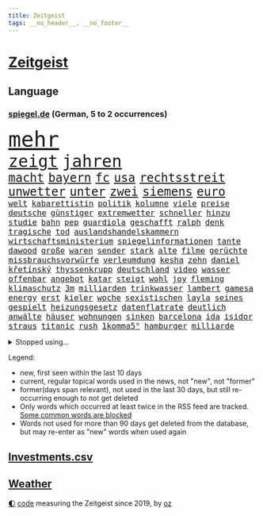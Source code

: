 ```yaml
---
title: Zeitgeist
tags: __no_header__, __no_footer__
---
```


# [Zeitgeist](https://oliz.io/zeitgeist/)

## Language

<h3><a href="https://www.spiegel.de" target="_blank">spiegel.de</a> (German, 5 to 2 occurrences)</h3>
<p style="font-family:monospace">
<span style="font-size:32pt"><a href="news_links.html#mehr" class="current">mehr</a></span>
<br>
<span style="font-size:25pt"><a href="news_links.html#zeigt" class="current">zeigt</a></span>
<span style="font-size:25pt"><a href="news_links.html#jahren" class="current">jahren</a></span>
<br>
<span style="font-size:18pt"><a href="news_links.html#macht" class="current">macht</a></span>
<span style="font-size:18pt"><a href="news_links.html#bayern" class="current">bayern</a></span>
<span style="font-size:18pt"><a href="news_links.html#fc" class="current">fc</a></span>
<span style="font-size:18pt"><a href="news_links.html#usa" class="current">usa</a></span>
<span style="font-size:18pt"><a href="news_links.html#rechtsstreit" class="current">rechtsstreit</a></span>
<span style="font-size:18pt"><a href="news_links.html#unwetter" class="current">unwetter</a></span>
<span style="font-size:18pt"><a href="news_links.html#unter" class="current">unter</a></span>
<span style="font-size:18pt"><a href="news_links.html#zwei" class="current">zwei</a></span>
<span style="font-size:18pt"><a href="news_links.html#siemens" class="current">siemens</a></span>
<span style="font-size:18pt"><a href="news_links.html#euro" class="current">euro</a></span>
<br>
<span style="font-size:12pt"><a href="news_links.html#welt" class="current">welt</a></span>
<span style="font-size:12pt"><a href="news_links.html#kabarettistin" class="current">kabarettistin</a></span>
<span style="font-size:12pt"><a href="news_links.html#politik" class="current">politik</a></span>
<span style="font-size:12pt"><a href="news_links.html#kolumne" class="current">kolumne</a></span>
<span style="font-size:12pt"><a href="news_links.html#viele" class="current">viele</a></span>
<span style="font-size:12pt"><a href="news_links.html#preise" class="current">preise</a></span>
<span style="font-size:12pt"><a href="news_links.html#deutsche" class="current">deutsche</a></span>
<span style="font-size:12pt"><a href="news_links.html#günstiger" class="current">günstiger</a></span>
<span style="font-size:12pt"><a href="news_links.html#extremwetter" class="current">extremwetter</a></span>
<span style="font-size:12pt"><a href="news_links.html#schneller" class="current">schneller</a></span>
<span style="font-size:12pt"><a href="news_links.html#hinzu" class="current">hinzu</a></span>
<span style="font-size:12pt"><a href="news_links.html#studie" class="current">studie</a></span>
<span style="font-size:12pt"><a href="news_links.html#bahn" class="current">bahn</a></span>
<span style="font-size:12pt"><a href="news_links.html#pep" class="current">pep</a></span>
<span style="font-size:12pt"><a href="news_links.html#guardiola" class="current">guardiola</a></span>
<span style="font-size:12pt"><a href="news_links.html#geschafft" class="current">geschafft</a></span>
<span style="font-size:12pt"><a href="news_links.html#ralph" class="new">ralph</a></span>
<span style="font-size:12pt"><a href="news_links.html#denk" class="new">denk</a></span>
<span style="font-size:12pt"><a href="news_links.html#tragische" class="new">tragische</a></span>
<span style="font-size:12pt"><a href="news_links.html#tod" class="current">tod</a></span>
<span style="font-size:12pt"><a href="news_links.html#auslandshandelskammern" class="new">auslandshandelskammern</a></span>
<span style="font-size:12pt"><a href="news_links.html#wirtschaftsministerium" class="current">wirtschaftsministerium</a></span>
<span style="font-size:12pt"><a href="news_links.html#spiegelinformationen" class="current">spiegelinformationen</a></span>
<span style="font-size:12pt"><a href="news_links.html#tante" class="current">tante</a></span>
<span style="font-size:12pt"><a href="news_links.html#dawood" class="new">dawood</a></span>
<span style="font-size:12pt"><a href="news_links.html#große" class="current">große</a></span>
<span style="font-size:12pt"><a href="news_links.html#waren" class="current">waren</a></span>
<span style="font-size:12pt"><a href="news_links.html#sender" class="current">sender</a></span>
<span style="font-size:12pt"><a href="news_links.html#stark" class="current">stark</a></span>
<span style="font-size:12pt"><a href="news_links.html#alte" class="current">alte</a></span>
<span style="font-size:12pt"><a href="news_links.html#filme" class="current">filme</a></span>
<span style="font-size:12pt"><a href="news_links.html#gerüchte" class="current">gerüchte</a></span>
<span style="font-size:12pt"><a href="news_links.html#missbrauchsvorwürfe" class="current">missbrauchsvorwürfe</a></span>
<span style="font-size:12pt"><a href="news_links.html#verleumdung" class="current">verleumdung</a></span>
<span style="font-size:12pt"><a href="news_links.html#kesha" class="new">kesha</a></span>
<span style="font-size:12pt"><a href="news_links.html#zehn" class="current">zehn</a></span>
<span style="font-size:12pt"><a href="news_links.html#daniel" class="current">daniel</a></span>
<span style="font-size:12pt"><a href="news_links.html#křetínský" class="new">křetínský</a></span>
<span style="font-size:12pt"><a href="news_links.html#thyssenkrupp" class="current">thyssenkrupp</a></span>
<span style="font-size:12pt"><a href="news_links.html#deutschland" class="current">deutschland</a></span>
<span style="font-size:12pt"><a href="news_links.html#video" class="current">video</a></span>
<span style="font-size:12pt"><a href="news_links.html#wasser" class="current">wasser</a></span>
<span style="font-size:12pt"><a href="news_links.html#offenbar" class="current">offenbar</a></span>
<span style="font-size:12pt"><a href="news_links.html#angebot" class="current">angebot</a></span>
<span style="font-size:12pt"><a href="news_links.html#katar" class="current">katar</a></span>
<span style="font-size:12pt"><a href="news_links.html#steigt" class="current">steigt</a></span>
<span style="font-size:12pt"><a href="news_links.html#wohl" class="current">wohl</a></span>
<span style="font-size:12pt"><a href="news_links.html#joy" class="current">joy</a></span>
<span style="font-size:12pt"><a href="news_links.html#fleming" class="new">fleming</a></span>
<span style="font-size:12pt"><a href="news_links.html#klimaschutz" class="current">klimaschutz</a></span>
<span style="font-size:12pt"><a href="news_links.html#3m" class="new">3m</a></span>
<span style="font-size:12pt"><a href="news_links.html#milliarden" class="current">milliarden</a></span>
<span style="font-size:12pt"><a href="news_links.html#trinkwasser" class="current">trinkwasser</a></span>
<span style="font-size:12pt"><a href="news_links.html#lambert" class="new">lambert</a></span>
<span style="font-size:12pt"><a href="news_links.html#gamesa" class="new">gamesa</a></span>
<span style="font-size:12pt"><a href="news_links.html#energy" class="new">energy</a></span>
<span style="font-size:12pt"><a href="news_links.html#erst" class="current">erst</a></span>
<span style="font-size:12pt"><a href="news_links.html#kieler" class="current">kieler</a></span>
<span style="font-size:12pt"><a href="news_links.html#woche" class="current">woche</a></span>
<span style="font-size:12pt"><a href="news_links.html#sexistischen" class="new">sexistischen</a></span>
<span style="font-size:12pt"><a href="news_links.html#layla" class="new">layla</a></span>
<span style="font-size:12pt"><a href="news_links.html#seines" class="current">seines</a></span>
<span style="font-size:12pt"><a href="news_links.html#gespielt" class="current">gespielt</a></span>
<span style="font-size:12pt"><a href="news_links.html#heizungsgesetz" class="current">heizungsgesetz</a></span>
<span style="font-size:12pt"><a href="news_links.html#datenflatrate" class="new">datenflatrate</a></span>
<span style="font-size:12pt"><a href="news_links.html#deutlich" class="current">deutlich</a></span>
<span style="font-size:12pt"><a href="news_links.html#anwälte" class="current">anwälte</a></span>
<span style="font-size:12pt"><a href="news_links.html#häuser" class="current">häuser</a></span>
<span style="font-size:12pt"><a href="news_links.html#wohnungen" class="current">wohnungen</a></span>
<span style="font-size:12pt"><a href="news_links.html#sinken" class="current">sinken</a></span>
<span style="font-size:12pt"><a href="news_links.html#barcelona" class="current">barcelona</a></span>
<span style="font-size:12pt"><a href="news_links.html#ida" class="new">ida</a></span>
<span style="font-size:12pt"><a href="news_links.html#isidor" class="new">isidor</a></span>
<span style="font-size:12pt"><a href="news_links.html#straus" class="new">straus</a></span>
<span style="font-size:12pt"><a href="news_links.html#titanic" class="current">titanic</a></span>
<span style="font-size:12pt"><a href="news_links.html#rush" class="new">rush</a></span>
<span style="font-size:12pt"><a href="news_links.html#1komma5°" class="new">1komma5°</a></span>
<span style="font-size:12pt"><a href="news_links.html#hamburger" class="current">hamburger</a></span>
<span style="font-size:12pt"><a href="news_links.html#milliarde" class="current">milliarde</a></span>
</p>
<details>
<summary>Stopped using...</summary>
<p class="former" style="font-size:12pt">
james(975) klare(975) kurzfristig(974) 2015(973) abgeordnete(973) sieger(973) verschoben(973) anleger(972) gelungen(972) gewaltig(972) her(972) philippinen(972) schlag(972) bayer(971) leverkusen(971) tor(971) weise(971) zuschauer(971) besorgt(970) kritisierte(970) pflege(970) portugal(970) ruf(970) rücktritt(970) suspendiert(970) worauf(970) öffentlichen(970) 12(969) augen(969) investieren(969) myanmar(969) verlust(969) vorschläge(969) who(969) ehren(968) eingestellt(968) gefasst(968) künstler(968) reich(968) thailand(968) videobotschaft(968) wofür(968) abstimmung(967) augsburg(967) bewegung(967) bewerber(967) bsc(967) ehefrau(967) hertha(967) jury(967) kräftig(967) obama(967) streitkräfte(967) ließen(966) schrieb(966) senat(966) termin(966) unterricht(966) 2016(965) florian(965) illegalen(965) nigeria(965) optimistisch(965) schlagzeilen(965) einstigen(964) förderung(964) gehalten(964) meinem(964) verlängerung(964) europäer(963) manuel(963) rapper(963) verzichtet(963) wies(963) beispielen(962) blockieren(962) finanziell(962) fleisch(962) kolumnist(962) kraftvoll(962) preisen(962) studien(961) teilnehmen(961) veranstaltung(961) bedeutung(960) drastischen(960) frust(959) gaben(959) ton(959) eigener(958) härter(958) schwester(958) super(958) tausenden(958) 10(957) ebenso(957) tauchen(957) kürzlich(956) mittlerweile(956) schuss(956) via(956) werke(956) bekamen(955) fragt(955) einsetzen(954) hotels(954) starker(954) berater(953) bürgermeisterin(953) geschäftsführer(953) müsste(952) status(952) gestoppt(951) gesundheitsministerium(951) präsidentin(951) holocaust(950) monats(950) gemeinsames(949) sendung(949) kate(948) tür(947) dein(946) tiefen(946) vieles(945) bäume(944) handel(944) konsum(943) regelung(942) teilnahme(941) begrüßt(940) s(940) vorteile(940) abstieg(939) stürzen(937) teilt(937) heutigen(935) rang(933) app(932) unterdessen(931) erfolgreichen(926) koalitionspartner(926) beendete(923) erhebliche(922) elizabeth(920) palästinenser(917) normalerweise(914) karlsruhe(913) ungewöhnlichen(911) 85(909) zustimmen(864) anna(859) nachbarland(855) karriereende(852) fuhren(848) estland(840) kannte(836) demnächst(826) orte(814) ausländischen(813) politikern(803) besonderes(752) 38(742) lehren(724) schwäche(720) eröffnung(712) stundenlang(711) drohenden(703) sichtbar(676) ausgefallen(675) beeinträchtigt(670) weibliche(667) konzerns(662) zeitungsbericht(641) gewohnt(640) gemeinschaft(634) 73(633) getöteten(630) entlasten(628) nfl(618) konflikts(615) älteste(611) australiens(608) beeinflusst(608) briefe(606) gefeuert(603) rwe(599) oppositionsführer(592) stern(592) rosa(587) erschlagen(581) beliebt(575) bekannteste(573) schienen(562) dutzenden(561) militärischen(561) phänomen(549) zustande(548) entsteht(547) einziger(541) beschossen(539) papa(535) rasch(535) 87(534) borrell(527) hochzeit(524) g7staaten(523) menschenrechtler(521) heikel(520) oscar(519) vorbereiten(519) berger(518) verringern(514) vorm(511) geplatzt(509) zählte(507) lemke(504) steffi(504) ausgeschieden(503) erneuert(501) auswertung(494) gezwungen(494) einheit(491) bürgerkrieg(490) emotionalen(490) krankheiten(490) 2014(489) positiven(487) gastbeitrag(485) mbappé(475) bill(473) zensur(473) schülern(467) barack(463) 98(462) arbeitszeit(460) gestärkt(458) schneiden(457) vermieter(457) fern(456) anlässlich(454) besetzte(450) ukrainekriegs(450) zugriff(445) charkiw(444) todes(444) patrick(441) ungewiss(440) unabhängig(438) hahn(432) begrenzt(431) niedersächsischen(431) unfällen(431) dilemma(428) spart(426) wiederaufbau(426) bezeichnen(425) kalt(425) boxen(422) g7(421) trauerfeier(418) fernen(416) antisemitische(414) zuschauern(413) ufer(408) zugänglich(408) jack(407) export(401) verzichtete(401) lokführer(395) unterlag(395) psychiatrie(392) verdrängen(392) verschwanden(390) verhängnis(389) kinderinterview(387) viral(386) begnadigung(385) prinzessin(384) suchte(384) zustände(383) lngterminal(382) bist(381) syrischen(381) dänischen(380) klimakatastrophe(379) rockband(379) andy(377) brittney(372) griner(372) heimspiel(372) zeichnen(371) fernverkehr(369) cannabis(368) provider(368) verbrennungsmotor(364) madrids(359) yorks(357) furore(355) identifizieren(355) sexuell(355) erdrutsche(354) syriens(354) veröffentlichen(353) gegenzug(352) sahen(351) verschickt(350) einsätze(346) uniper(346) 81(343) älter(342) genauer(341) vorantreiben(338) atomkraftwerke(336) verstoßen(336) nennen(334) kämpferisch(331) gegensteuern(330) zuhause(329) frist(321) 2040(320) bond(320) verleihung(318) chinesen(317) unterkünfte(317) blackout(315) träume(311) britischem(309) island(308) demonstrierenden(307) bewältigen(306) bildband(302) pleiten(300) weltgrößten(300) disney(299) 14jährige(298) geistlichen(297) psychischen(296) wütet(295) 89(294) mississippi(290) begrenzen(289) rot(288) films(287) marken(286) energiepauschale(284) emsland(283) abwehren(281) telekom(281) tobias(280) missverständnis(278) künstlich(277) finnen(276) kita(276) rätseln(275) 1992(274) boni(273) tagelang(273) schmuck(272) link(271) ersetzt(270) heikler(269) leitung(268) bewusstlos(267) abschuss(266) rechtsradikale(266) aufholjagd(265) historisches(264) lebron(262) gesundheitszustand(261) finanzministerium(259) inspiziert(258) ndr(257) 42jährige(255) machtwechsel(253) astronauten(252) bröckelt(252) sensible(252) arbeitszeiterfassung(251) eingehalten(251) erleichtern(250) zusage(249) lakers(248) rose(248) adidas(247) postet(246) szenarien(246) abwahl(244) arroganz(243) staatsmedien(243) regimes(242) beobachtungen(241) kurzen(241) standard(241) abgelegt(240) aktivist(240) illegales(240) pakete(240) festnehmen(238) student(236) vizepräsidentin(236) ignoriert(234) stadtderby(233) einkauf(232) rückstand(231) forscht(230) solidarisieren(229) geplantes(228) streits(228) ausgebremst(227) blank(227) dance(226) lawine(226) alias(223) betrugsvorwürfe(223) hilton(223) schönheit(222) trümmern(222) außenpolitik(221) krönung(221) schlachtfeld(219) carolina(218) eric(217) stimmte(217) abgeben(215) scheuen(215) weiterkommen(215) begehrt(212) uskonzern(212) äußerung(212) erfolgsrezept(211) mitarbeiterinnen(211) vodafone(211) aufwendig(210) nachrichtenagentur(209) ressort(209) umstellen(205) ig(204) metall(204) geworben(203) journal(202) söldnertruppe(202) verunsichert(200) überragt(200) formiert(199) tabu(199) twitterchef(199) warnstreiks(198) 500000(197) chinesisches(197) zukommt(197) 30jährige(196) bengvir(196) itamar(196) jusos(196) koreanischen(196) neuartigen(196) böhmermann(195) jüdische(195) ware(195) spiegelpodcast(192) vorgängerin(192) räumung(189) umgangs(189) kontrahenten(188) prophezeit(188) schränken(188) ließe(186) wiederholen(186) durcheinander(185) isolieren(185) tanzen(185) ehrlich(184) ghana(184) überprüfen(184) inhaftierter(183) politikum(183) berlinwahl(182) bischöfe(182) sound(182) mexikanischen(181) kamala(180) richterinnen(180) bräuchten(179) angriffskrieges(177) gegensatz(177) steigern(177) tvsender(177) bangladesch(176) muster(171) opfers(171) unangenehm(170) gebrauchte(169) hochfahren(168) jerusalem(168) rammt(168) bezug(167) handelspartner(167) konzernchef(167) exportieren(166) wiederholungswahl(165) kohlendioxid(164) lebenszeit(164) wunderbare(164) angehören(163) fremden(163) porträtiert(162) streich(162) ausgeladen(160) natürlicher(160) schimpfte(160) viereinhalb(160) polizeigewalt(159) ahmad(157) avatar(157) bass(157) epos(157) erschienen(157) luftraum(157) rückenschmerzen(157) schilderte(157) aufgefallen(156) milliardenhilfen(156) umgebracht(156) mail(155) redaktion(155) regenfälle(155) erweisen(154) mehrjährige(154) milliardenhöhe(154) auschwitz(153) hinrichtungen(153) nachfahren(153) straftäter(152) verlässlichen(152) adresse(151) symptome(151) öffentlichkeitswirksam(151) erfolgreiche(150) forscherteam(150) gewölbe(150) sammlung(150) nachteil(149) europarat(148) großraum(148) wahnsinn(148) meiste(147) perspektive(147) santos(147) batic(146) djirsarai(146) fdpgeneralsekretär(146) friedensverhandlungen(146) leitmayr(146) ministers(146) kandidatin(145) mischt(145) usvizepräsidentin(145) c(143) aussieht(142) denkbar(142) ivan(142) michail(142) polizeischutz(142) toney(142) botschafterin(141) juan(141) besuchern(140) eiltempo(140) halbinsel(140) paparazzi(140) wikinger(140) geschäftsmann(139) patzt(138) babysitter(137) entwickelten(137) gefängnisstrafe(137) houellebecq(137) mccarthy(137) ruhm(137) bundeswirtschaftsminister(136) gelagert(136) orthodoxe(136) playoffs(136) 66jährige(135) begeistern(135) demos(135) amüsant(134) ausstellung(134) junta(133) patzer(133) alfred(132) kopieren(132) marburg(132) memphis(132) neubau(132) abheben(131) prognosen(131) stellungen(130) betreuer(129) erneuter(129) inseln(129) republikanische(129) süßigkeiten(129) berge(127) gastauftritt(127) justizreform(127) siege(127) erstellt(126) homosexueller(126) kyrgios(126) mütze(126) rüstungsindustrie(126) to(125) zurückholen(125) draisaitl(124) jubelt(124) nudeln(124) jäger(123) streifen(123) schlammlawinen(122) sportwagen(122) vermeintlicher(122) büßen(120) räume(120) teilgenommen(120) theoretisch(119) dennis(118) waffengewalt(118) abkopplung(117) clinton(117) handwerker(116) angemessen(114) rabe(114) vorwurfs(114) ausfällen(113) präsidentschaftskandidat(113) verkürzen(113) deutschkolumne(112) geständnis(112) autounfall(111) insekten(111) posiert(111) wahlsieger(111) überzogen(111) 29jährigen(110) fernhalten(110) fernseher(110) verschleppte(110) etat(109) nordirland(109) seniorinnen(109) eingeschüchtert(108) massachusetts(108) schimpft(108) usbürger(108) brüskiert(107) dumm(107) gekoppelt(107) maßgeblich(107) weitestgehend(106) eon(105) herzlich(105) privatschule(104) zerlegen(104) grafiken(103) hochzeiten(103) nbageschichte(103) stillstand(103) systematische(103) herstellen(102) unterbrechung(102) vorausgegangen(102) blamage(101) eukommissionspräsidentin(101) galerie(101) petersen(101) don't(99) leise(99) teures(99) globus(98) on(98) russinnen(98) tabellenführung(98) tanzverbot(98) veganem(98) abrechnung(97) antakya(97) erdbebengebiet(97) etappensieg(97) poker(97) strafmaßnahmen(97) ställen(97) hermann(96) militärhilfen(96) ofen(96) präsidentschaft(96) sächsische(96) verbreitete(96) wurzeln(96) bahnstreik(95) pilz(95) anstatt(94) basketball(94) fußballklub(94) luftwaffenstützpunkt(94) stewart(94) stärkste(94) taxifahrer(93) zoos(93) ehrgeizige(92) ernüchterung(92) glücklicher(92) schuhe(92) spiegelreport(92) 1987(91) beschädigte(91) code(91) darmstadt(91) grünenspitzenkandidatin(91) jonathan(91) klimakanzler(91) koalitionen(91) machbar(91) bedürftigen(90) buchstaben(90) kommentatoren(90) verschont(90) wehr(90) überfalls(90) übernachten(90) alarmstufe(89) prunk(89) wallace(89) zurückgeben(89) flüchtlingsgipfel(88) hündin(88) ines(88) petition(88) tattoo(88) #metoo(87) flutkatastrophe(87) krawall(87) linkenpolitikerin(87) nuklearen(87) panzerhersteller(87) supermarktkette(87) auffassungen(86) konzernen(86) standing(86) tesco(86) verstand(86) wackelt(86) wänden(86) absichtlich(85) fahne(85) jordanien(85) josep(85) norditalien(85) ohren(85) schrieben(85) smiths(85) türkisch(85) alleingang(84) eingeladen(84) grundschulkinder(84) mecklenburgvorpommerns(84) müde(84) 40jähriger(83) ausgezählt(83) eliteeinheit(83) erringt(83) eskortiert(83) gejagt(83) umweltverbände(83) wetterphänomen(83) überschwemmung(83) auszüge(82) eishockeystar(82) grundschulkind(82) koma(82) regelmäßige(82) territorium(82) verschwörungsmythen(82) griechenlands(81) jahrelangen(81) weltreise(81) 37jähriger(80) dekret(80) dicaprio(80) geschlachtet(80) leonardo(80) stehe(80) bundespräsidenten(79) heizungen(79) räuber(79) stadionverbot(79) trainerin(79) glitter(78) sz(78) abstiegsränge(77) ausländischer(77) eingegraben(77) geschehen(77) gesteht(77) grafikanalyse(77) jahrhundertelang(77) jesse(77) jordan(77) marschieren(77) messen(77) progressive(77) rodung(77) unfaire(77) wurf(77) handelte(76) umgangen(76) usgeheimdienste(75) verstaatlichte(75) bizarre(74) eigentlichen(74) mast(74) verirrt(74) verneint(74) wirtschaftssanktionen(74) zeilen(74) angeben(73) kanye(73) parteichefin(73) pascal(73) aufsichtsbehörden(72) codenamen(72) desaströs(72) facebookkonzern(72) fehde(72) methan(72) vergangenes(72) zerbrechen(72) 2012(71) france(71) lagert(71) lord(71) lost(71) mikroben(71) mitgründer(71) pen(71) saudi(71) unbefristeten(71) assistenten(70) bascher(70) falschmeldungen(70) grizzlies(70) konsumenten(70) morant(70) suspendieren(70) angerichtet(69) facebookmutterkonzern(69) konkurrent(69) nsu(69) rechtspopulistische(69) zweitstärkste(69) baugenehmigungen(68) errichten(68) hurra(68) susanne(68) taxi(68) zittern(68) bestehende(67) filmstars(67) krachte(67) angriffslustiger(66) aufprall(66) geflüchtet(66) haushaltsverhandlungen(66) silke(66) weser(66) antiken(65) beherrschen(65) handelsabkommen(65) pompeji(65) trophäe(65) 375(64) einzuhalten(64) erkrankungen(64) fernost(64) tropischen(64) ahnden(63) bildungsökonom(63) dichtmachen(63) let’s(63) ludger(63) therapeuten(63) wößmann(63) bereut(62) bildungspolitik(62) europarats(62) pausieren(62) smartphoneapp(62) vorschreiben(62) 175(61) breites(61) dnaproben(61) fantasie(61) gehofft(61) kraken(61) verbrennerautos(61) zuständigen(61) bijan(60) caspar(60) grant(60) vereinbaren(60) d(59) fußballern(59) spdkanzler(59) altersgrenze(58) einwohnermeldeamt(58) gesunkene(58) schriftstellervereinigung(58) uniklinik(58) exekution(57) kartenspiele(57) konkurrenzorganisation(57) technischer(57) abgelegene(56) doha(56) muttertag(56) nils(56) roher(56) trauen(56) elfjähriger(55) geldfluss(55) küssen(55) remmo(55) wahlberechtigte(55) chronologie(54) erspart(54) geschlechtsidentität(54) gesetzesvorhaben(54) journaljournalisten(54) pressefreiheit(54) rekordchampion(54) videospiele(54) vorsitz(54) übergossen(54) alexandra(53) breite(53) bürgerschaftswahl(53) datenschützern(53) fakebild(53) flüchtende(53) neuauflage(53) urban(53) vertagt(53) öffentlichrechtliche(53) abgehoben(52) bremerhaven(52) fauxpas(52) gendersprache(52) kult(52) praktischen(52) rückläufig(52) aufwachen(51) beachtete(51) dschidda(51) erfreut(51) exportiert(51) schulbehörde(51) turbulente(51) beate(50) bestechung(50) gelungenes(50) kunstfreiheit(50) pushbacks(50) westlicher(50) brunnen(49) codes(49) explorer(49) ozonschicht(49) rosenheim(49) sea(49) ultranationalist(49) ergeht(48) furious(48) lesern(48) reifen(48) schaefer(48) zusammenhängen(48) baker(47) denkpause(47) heißem(47) reue(47) account(46) bio(46) boulevard(46) drag(46) ersparen(46) fluch(46) mist(46) münchens(46) beninbronzen(45) dfbpräsident(45) genauere(45) christi(44) hannah(44) tötungsdelikt(44) ausgehen(43) dick(43) verwüstungen(43) zweijährigen(43) abwasser(42) bodenschätze(42) bundesrichter(42) drugs(42) how(42) höherer(42) nbastar(42) schulz(42) sell(42) ascheregen(41) fühlte(41) jeanne(41) relegationsplatz(41) skydoku(41) vertieft(41) weltordnung(41) 55jährigen(40) aki(40) bürgerrechtler(40) einsamen(40) erklärungsnot(40) eruption(40) iba(40) kaurismäki(40) kurios(40) ambitionierte(39) bayernniederlage(39) kontraproduktiv(39) millionär(39) ärmere(39) ausgehoben(38) batteriefabrik(38) grenzkontrollen(38) protestformen(38) ächtung(38) 180(37) aufrüstung(37) kriegt(37) liest(37) pentagonleaks(37) rückspiel(37) straßenverkehr(37) trikot(37) unerschütterlichen(37) überwiesen(37) abschaltung(36) aneignung(36) bundesgartenschau(36) grabstein(36) krankt(36) kultureller(36) rudy(36) schafen(36) stabilen(36) anhang(35) auffällig(35) ausgeschrieben(35) dokumenten(35) fm4(35) freibrief(35) magie(35) olli(35) spruch(35) toben(35) vielmehr(35) wertvolle(35) anadolu(34) digitalminister(34) erforscht(34) monica(34) olearius(34) schürt(34) unumkehrbar(34) versicherungsschutz(34) verzögerte(34) weiterlaufen(34) übersät(34) herten(33) höchststand(33) palme(33) staatsgeheimnisse(33) erfindungen(32) göringeckardt(32) katrin(32) lebewesen(32) superkraft(32) verweigern(32) 92(31) retteten(31) roms(31) sexualität(31) österreichischer(31) expertengremium(30) militärregierung(30) abgeschlossene(29) datenschutz(28) frühlings(28) gerichtlich(28) herkommen(28) justizsenatorin(28) qrcodes(28) seltsame(28) awdijiwka(27) brett(27) bürgerschaft(27) evakuierungen(27) feinde(27) muslimische(27) niedrigem(27) trumpft(27) verständlich(27) windows(26) blutiger(25) diebstahl(25) erkämpft(25) kürzester(25) nachwuchshoffnung(25) taugt(25) usgrenze(25) verteidigerin(25) zulässig(25) graichen(24) prediger(24) vierten(24) andrang(23) besetztes(23) edna(23) euaußenbeauftragte(23) exsowjetrepubliken(23) flutgefahr(23) gitarre(23) lukrativen(23) moon(23) preiskampf(23) teslachefs(23) umstieg(23) wahlgang(23) altenstadt(22) attraktion(22) ernannte(22) filmbranche(22) illustrierten(22) mccann(22) rodríguez(22) spektakulären(22) usbekistan(22) 74jähriger(21) bangkok(21) braunbären(21) designierter(21) einräumen(21) evenepoel(21) exaudichef(21) exbürgermeister(21) f16kampfjets(21) fazit(21) g7gipfel(21) minutenlang(21) remco(21) versperrt(21) arrhythmogene(20) arvc(20) gesiegt(20) jederzeit(20) kardiomyopathie(20) projekts(20) rechtsventrikuläre(20) spdfraktion(20) trauzeuge(20) call(19) candy(19) crush(19) druckmittel(19) duty(19) fangwei(19) lee(19) überführt(19) artikeln(18) aufenthalt(18) betreten(18) herzustellen(18) hut(18) jahrzehntealten(18) mastbruch(18) millionenboni(18) raubüberfall(18) schweinefleisch(18) ausgang(17) bremenwahl(17) touristenattraktionen(17) unterstellt(17) aufregende(16) kommunalwahlen(16) neely(16) trümpfe(16) würgegriff(16) abtrünnige(15) denachef(15) eliten(15) iglu(15) leuten(15) lobes(15) ausrufen(14) camp(14) d’italia(14) entziehen(14) massen(14) taktik(14) weltwetterorganisation(14) wmo(14) aquadom(13) glückliche(13) godfather(13) güter(13) haller(13) lebenserwartung(13) rollte(13) seider(13) sébastien(13) alkmaar(12) az(12) bereitwillig(12) niro(12) zunehmenden(12) blume(11) edmonton(11) gebrauchten(11) hausherr(11) kinschal(11) oilers(11) ungenutzt(11) vice(11)
</p>
</details>
<p>Legend:
<ul>
<li><span class="new">new</span>, first seen within the last 10 days</li>
<li><span class="current">current</span>, regular topical words used in the news, not "new", not "former"</li>
<li><span class="former">former(days span relevant)</span>, not used in the last 30 days, but still re-occurring enough to not get deleted</li>
<li>Only words which occurred at least twice in the RSS feed are tracked. <a href="language/filters.py">Some common words are blocked</a></li>
<li>Words not used for more than 90 days get deleted from the database, but may re-enter as "new" words when used again</li>
</ul>
</p>

## [Investments](investments.html)[.csv](investments.csv)

## [Weather](weather.html)

<footer>
<a href="javascript:toggleTheme()" class="nav">🌓</a>
<a href="https://github.com/ooz/zeitgeist">code</a> measuring the Zeitgeist since 2019, by <a href="https://oliz.io">oz</a>
</footer>
